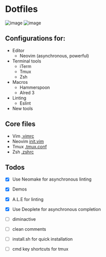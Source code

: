# Dotfiles

![image](https://cloud.githubusercontent.com/assets/19645990/22947530/655cc524-f2c9-11e6-9afd-0d435cc62968.png)
![image](https://cloud.githubusercontent.com/assets/19645990/23973028/a3af2d4c-09aa-11e7-9f91-d9be54d192cc.png)
## Configurations for:
* Editor
  * Neovim (asynchronous, powerful)
* Terminal tools
  * iTerm
  * Tmux
  * Zsh
* Macros
  * Hammerspoon 
  * Alred 3
* Linting 
  * Eslint
* New tools

## Core files
* Vim [.vimrc](https://github.com/wangsongiam/dotfiles/blob/master/.vim/.vimrc)
* Neovim [init.vim](https://github.com/wangsongiam/dotfiles/blob/master/nvim/init.vim)
* Tmux [.tmux.conf](https://github.com/wangsongiam/dotfiles/blob/master/.tmux.conf)
* Zsh [.zshrc](https://github.com/wangsongiam/dotfiles/blob/master/.zshrc)

## Todos
- [x] Use Neomake for asynchronous linting
- [x] Demos
- [x] A.L.E for linting
- [x] Use Deoplete for asynchronous completion
- [ ] diminactive
- [ ] clean comments
- [ ] install.sh for quick installation
- [ ] cmd key shortcuts for tmux

